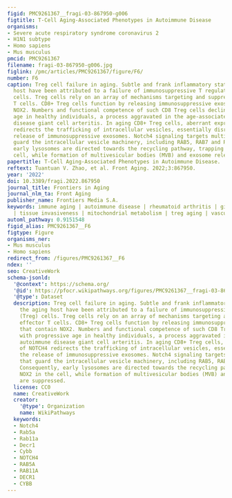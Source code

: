 ```yaml
---
figid: PMC9261367__fragi-03-867950-g006
figtitle: T-Cell Aging-Associated Phenotypes in Autoimmune Disease
organisms:
- Severe acute respiratory syndrome coronavirus 2
- H1N1 subtype
- Homo sapiens
- Mus musculus
pmcid: PMC9261367
filename: fragi-03-867950-g006.jpg
figlink: /pmc/articles/PMC9261367/figure/F6/
number: F6
caption: Treg cell failure in aging. Subtle and frank inflammatory states of the aging
  host have been attributed to a failure of immunosuppressive T regulatory (Treg)
  cells. Treg cells rely on an array of mechanisms targeting and suppressing effector
  T cells. CD8+ Treg cells function by releasing immunosuppressive exosomes that contain
  NOX2. Numbers and functional competence of such CD8 Treg cells decline with progressive
  age in healthy individuals, a process aggravated in the age-associated autoimmune
  disease giant cell arteritis. In aging CD8+ Treg cells, aberrant expression of NOTCH4
  redirects the trafficking of intracellular vesicles, essentially disrupting the
  release of immunosuppressive exosomes. Notch4 signaling targets multiple genes that
  guard the intracellular vesicle machinery, including RAB5, RAB7 and RAB11. Consequently,
  early lysosomes are directed towards the recycling pathway, trapping NOX2 in the
  cell, while formation of multivesicular bodies (MVB) and exosome release are suppressed.
papertitle: T-Cell Aging-Associated Phenotypes in Autoimmune Disease.
reftext: Tuantuan V. Zhao, et al. Front Aging. 2022;3:867950.
year: '2022'
doi: 10.3389/fragi.2022.867950
journal_title: Frontiers in Aging
journal_nlm_ta: Front Aging
publisher_name: Frontiers Media S.A.
keywords: immune aging | autoimmune disease | rheumatoid arthritis | giant cell arteritis
  | tissue invasiveness | mitochondrial metabolism | treg aging | vasculitis
automl_pathway: 0.9151548
figid_alias: PMC9261367__F6
figtype: Figure
organisms_ner:
- Mus musculus
- Homo sapiens
redirect_from: /figures/PMC9261367__F6
ndex: ''
seo: CreativeWork
schema-jsonld:
  '@context': https://schema.org/
  '@id': https://pfocr.wikipathways.org/figures/PMC9261367__fragi-03-867950-g006.html
  '@type': Dataset
  description: Treg cell failure in aging. Subtle and frank inflammatory states of
    the aging host have been attributed to a failure of immunosuppressive T regulatory
    (Treg) cells. Treg cells rely on an array of mechanisms targeting and suppressing
    effector T cells. CD8+ Treg cells function by releasing immunosuppressive exosomes
    that contain NOX2. Numbers and functional competence of such CD8 Treg cells decline
    with progressive age in healthy individuals, a process aggravated in the age-associated
    autoimmune disease giant cell arteritis. In aging CD8+ Treg cells, aberrant expression
    of NOTCH4 redirects the trafficking of intracellular vesicles, essentially disrupting
    the release of immunosuppressive exosomes. Notch4 signaling targets multiple genes
    that guard the intracellular vesicle machinery, including RAB5, RAB7 and RAB11.
    Consequently, early lysosomes are directed towards the recycling pathway, trapping
    NOX2 in the cell, while formation of multivesicular bodies (MVB) and exosome release
    are suppressed.
  license: CC0
  name: CreativeWork
  creator:
    '@type': Organization
    name: WikiPathways
  keywords:
  - Notch4
  - Rab5a
  - Rab11a
  - Decr1
  - Cybb
  - NOTCH4
  - RAB5A
  - RAB11A
  - DECR1
  - CYBB
---
```

